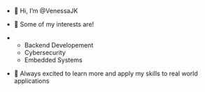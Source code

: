- 👋 Hi, I’m @VenessaJK
  
- 👀 Some of my interests are!
- - Backend Developement
  - Cybersecurity
  - Embedded Systems

- 🌱 Always excited to learn more and apply my skills to real world applications
